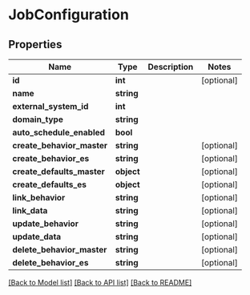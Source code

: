 # JobConfiguration

## Properties
Name | Type | Description | Notes
------------ | ------------- | ------------- | -------------
**id** | **int** |  | [optional] 
**name** | **string** |  | 
**external_system_id** | **int** |  | 
**domain_type** | **string** |  | 
**auto_schedule_enabled** | **bool** |  | 
**create_behavior_master** | **string** |  | [optional] 
**create_behavior_es** | **string** |  | [optional] 
**create_defaults_master** | **object** |  | [optional] 
**create_defaults_es** | **object** |  | [optional] 
**link_behavior** | **string** |  | [optional] 
**link_data** | **string** |  | [optional] 
**update_behavior** | **string** |  | [optional] 
**update_data** | **string** |  | [optional] 
**delete_behavior_master** | **string** |  | [optional] 
**delete_behavior_es** | **string** |  | [optional] 

[[Back to Model list]](../../README.md#documentation-for-models) [[Back to API list]](../../README.md#documentation-for-api-endpoints) [[Back to README]](../../README.md)

